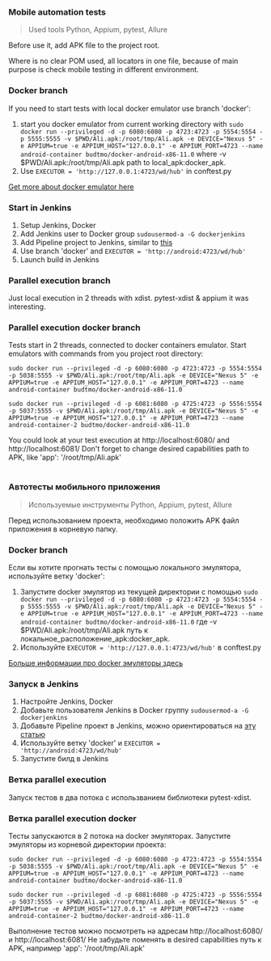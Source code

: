 ### Mobile automation tests
> Used tools Python, Appium, pytest, Allure

Before use it, add APK file to the project root.

Where is no clear POM used, all locators in one file, because of main purpose is check mobile testing in different environment.

### Docker branch

If you need to start tests with local docker emulator use branch 'docker': 
1. start you docker emulator from current working directory with
```sudo docker run --privileged -d -p 6080:6080 -p 4723:4723 -p 5554:5554 -p 5555:5555 -v $PWD/Ali.apk:/root/tmp/Ali.apk -e DEVICE="Nexus 5" -e APPIUM=true -e APPIUM_HOST="127.0.0.1" -e APPIUM_PORT=4723 --name android-container budtmo/docker-android-x86-11.0```
where -v $PWD/Ali.apk:/root/tmp/Ali.apk path to local_apk:docker_apk. 
2. Use ```EXECUTOR = 'http://127.0.0.1:4723/wd/hub'``` in conftest.py

[Get more about docker emulator here](https://github.com/budtmo/docker-android)
### Start in Jenkins
1. Setup Jenkins, Docker
2. Add Jenkins user to Docker group ```sudousermod-a -G dockerjenkins```
3. Add Pipeline project to Jenkins, similar to [this](https://habr.com/ru/company/simbirsoft/blog/597703/)
4. Use branch 'docker' and ```EXECUTOR = 'http://android:4723/wd/hub'```
5. Launch build in Jenkins

### Parallel execution branch
Just local execution in 2 threads with xdist. pytest-xdist & appium it was interesting.

### Parallel execution docker branch
Tests start in 2 threads, connected to docker containers emulator.
Start emulators with commands from you project root directory:
```
sudo docker run --privileged -d -p 6080:6080 -p 4723:4723 -p 5554:5554 -p 5038:5555 -v $PWD/Ali.apk:/root/tmp/Ali.apk -e DEVICE="Nexus 5" -e APPIUM=true -e APPIUM_HOST="127.0.0.1" -e APPIUM_PORT=4723 --name android-container budtmo/docker-android-x86-11.0

sudo docker run --privileged -d -p 6081:6080 -p 4725:4723 -p 5556:5554 -p 5037:5555 -v $PWD/Ali.apk:/root/tmp/Ali.apk -e DEVICE="Nexus 5" -e APPIUM=true -e APPIUM_HOST="127.0.0.1" -e APPIUM_PORT=4723 --name android-container-2 budtmo/docker-android-x86-11.0
```

You could look at your test execution at http://localhost:6080/ and http://localhost:6081/
Don't forget to change desired capabilities path to APK,  like 'app': '/root/tmp/Ali.apk'
<br>
<br>

### Автотесты мобильного приложения
> Используемые инструменты Python, Appium, pytest, Allure

Перед использованием проекта, необходимо положить APK файл приложения в корневую папку.


### Docker branch

Если вы хотите прогнать тесты с помощью локального эмулятора, используйте ветку 'docker': 
1. Запустите docker эмулятор из текущей директории с помощью
```sudo docker run --privileged -d -p 6080:6080 -p 4723:4723 -p 5554:5554 -p 5555:5555 -v $PWD/Ali.apk:/root/tmp/Ali.apk -e DEVICE="Nexus 5" -e APPIUM=true -e APPIUM_HOST="127.0.0.1" -e APPIUM_PORT=4723 --name android-container budtmo/docker-android-x86-11.0```
где -v $PWD/Ali.apk:/root/tmp/Ali.apk путь к локальное_расположение_apk:docker_apk. 
2. Используйте ```EXECUTOR = 'http://127.0.0.1:4723/wd/hub'``` в conftest.py

[Больше информации про docker эмуляторы здесь](https://github.com/budtmo/docker-android)
### Запуск в Jenkins
1. Настройте Jenkins, Docker
2. Добавьте пользователя Jenkins в Docker группу ```sudousermod-a -G dockerjenkins```
3. Добавьте Pipeline проект в Jenkins, можно ориентироваться на [эту статью](https://habr.com/ru/company/simbirsoft/blog/597703/)
4. Используйте ветку 'docker' и ```EXECUTOR = 'http://android:4723/wd/hub'```
5. Запустите билд в Jenkins

### Ветка parallel execution
Запуск тестов в два потока с использванием библиотеки pytest-xdist.

### Ветка parallel execution docker
Тесты запускаются в 2 потока на docker эмуляторах.
Запустите эмуляторы из корневой директории проекта:
```
sudo docker run --privileged -d -p 6080:6080 -p 4723:4723 -p 5554:5554 -p 5038:5555 -v $PWD/Ali.apk:/root/tmp/Ali.apk -e DEVICE="Nexus 5" -e APPIUM=true -e APPIUM_HOST="127.0.0.1" -e APPIUM_PORT=4723 --name android-container budtmo/docker-android-x86-11.0

sudo docker run --privileged -d -p 6081:6080 -p 4725:4723 -p 5556:5554 -p 5037:5555 -v $PWD/Ali.apk:/root/tmp/Ali.apk -e DEVICE="Nexus 5" -e APPIUM=true -e APPIUM_HOST="127.0.0.1" -e APPIUM_PORT=4723 --name android-container-2 budtmo/docker-android-x86-11.0
```

Выполнение тестов можно посмотреть на адресам http://localhost:6080/ и http://localhost:6081/
Не забудьте поменять в desired capabilities путь к APK,  например 'app': '/root/tmp/Ali.apk'
<br>